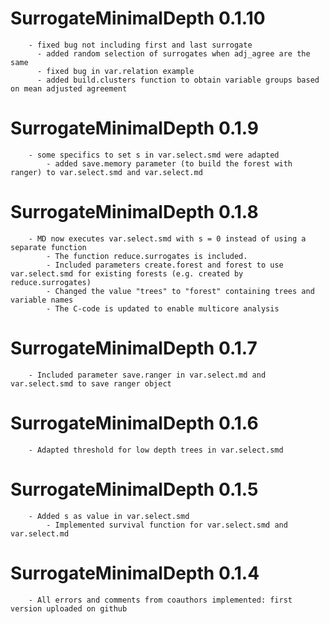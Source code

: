 # SurrogateMinimalDepth 0.1.10
        - fixed bug not including first and last surrogate
	      - added random selection of surrogates when adj_agree are the same
	      - fixed bug in var.relation example
	      - added build.clusters function to obtain variable groups based on mean adjusted agreement 

# SurrogateMinimalDepth 0.1.9	
        - some specifics to set s in var.select.smd were adapted
		    - added save.memory parameter (to build the forest with ranger) to var.select.smd and var.select.md  
		    
# SurrogateMinimalDepth 0.1.8	
        - MD now executes var.select.smd with s = 0 instead of using a separate function
		    - The function reduce.surrogates is included. 
		    - Included parameters create.forest and forest to use var.select.smd for existing forests (e.g. created by reduce.surrogates)
		    - Changed the value "trees" to "forest" containing trees and variable names 
		    - The C-code is updated to enable multicore analysis

# SurrogateMinimalDepth 0.1.7	
        - Included parameter save.ranger in var.select.md and var.select.smd to save ranger object

# SurrogateMinimalDepth 0.1.6	
        - Adapted threshold for low depth trees in var.select.smd

# SurrogateMinimalDepth 0.1.5 	
        - Added s as value in var.select.smd 
		    - Implemented survival function for var.select.smd and var.select.md

# SurrogateMinimalDepth 0.1.4 	
        - All errors and comments from coauthors implemented: first version uploaded on github
